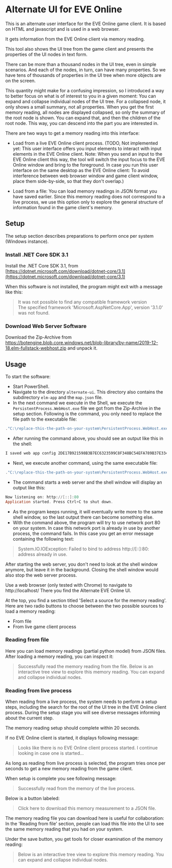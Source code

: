# Alternate UI for EVE Online

This is an alternate user interface for the EVE Online game client. It is based on HTML and javascript and is used in a web browser.

It gets information from the EVE Online client via memory reading.

This tool also shows the UI tree from the game client and presents the properties of the UI nodes in text form.

There can be more than a thousand nodes in the UI tree, even in simple scenarios. And each of the nodes, in turn, can have many properties. So we have tens of thousands of properties in the UI tree when more objects are on the screen.

This quantity might make for a confusing impression, so I introduced a way to better focus on what is of interest to you in a given moment: You can expand and collapse individual nodes of the UI tree. For a collapsed node, it only shows a small summary, not all properties. When you get the first memory reading, all nodes are displayed collapsed, so only the summary of the root node is shown. You can expand that, and then the children of the root node. This way, you can descend into the part you are interested in.

There are two ways to get a memory reading into this interface:

+ Load from a live EVE Online client process. (TODO, Not implemented yet: This user interface offers you input elements to interact with input elements in the EVE Online client. Note: When you send an input to the EVE Online client this way, the tool will switch the input focus to the EVE Online window and bring to the foreground. In case you run this user interface on the same desktop as the EVE Online client: To avoid interference between web browser window and game client window, place them side-by-side, so that they don't overlap.)

+ Load from a file: You can load memory readings in JSON format you have saved earlier. Since this memory reading does not correspond to a live process, we use this option only to explore the general structure of information found in the game client's memory.

## Setup

The setup section describes preparations to perform once per system (Windows instance).

### Install .NET Core SDK 3.1

Install the .NET Core SDK 3.1, from [https://dotnet.microsoft.com/download/dotnet-core/3.1](https://dotnet.microsoft.com/download/dotnet-core/3.1)

When this software is not installed, the program might exit with a message like this:

> It was not possible to find any compatible framework version  
> The specified framework 'Microsoft.AspNetCore.App', version '3.1.0' was not found.

### Download Web Server Software

Download the Zip-Archive from https://botengine.blob.core.windows.net/blob-library/by-name/2019-12-18.elm-fullstack-webhost.zip and unpack it.

## Usage

To start the software:

+ Start PowerShell.
+ Navigate to the directory `alternate-ui`. This directory also contains the subdirectory `elm-app` and the `map.json` file.
+ In the next command we execute in the Shell, we execute the `PersistentProcess.WebHost.exe` file we got from the Zip-Archive in the setup section. Following is the command, you only need to replace the file path to the executable file:
```PowerShell
."C:\replace-this-the-path-on-your-system\PersistentProcess.WebHost.exe" build-config --frontend-web-elm-make-appendix="--debug" --output="./build-output/app-config.zip"
```
+ After running the command above, you should see an output like this in the shell:
```PowerShell
I saved web app config 2DE17B921598B3B7EC6323599C8F348BC54EFA789B37E334622034C86EF3A361 to './build-output/app-config.zip'
```
+ Next, we execute another command, using the same executable file:
```PowerShell
."C:\replace-this-the-path-on-your-system\PersistentProcess.WebHost.exe" "start-server" --webAppConfigurationFilePath="./build-output/app-config.zip" --processStoreDirectoryPath="./runtime-artifacts/process-store"
```
+ The command starts a web server and the shell window will display an output like this:
```PowerShell
Now listening on: http://[::]:80
Application started. Press Ctrl+C to shut down.
```
+ As the program keeps running, it will eventually write more to the same shell window, so the last output there can become something else.
+ With the command above, the program will try to use network port 80 on your system. In case this network port is already in use by another process, the command fails. In this case you get an error message containing the following text:

> System.IO.IOException: Failed to bind to address http://[::]:80: address already in use.

After starting the web server, you don't need to look at the shell window anymore, but leave it in the background. Closing the shell window would also stop the web server process.

Use a web browser (only tested with Chrome) to navigate to http://localhost/
There you find the Alternate EVE Online UI.

At the top, you find a section titled 'Select a source for the memory reading'. Here are two radio buttons to choose between the two possible sources to load a memory reading:

+ From file
+ From live game client process

### Reading from file

Here you can load memory readings (partial python model) from JSON files.
After loading a memory reading, you can inspect it:

> Successfully read the memory reading from the file. Below is an interactive tree view to explore this memory reading. You can expand and collapse individual nodes.

### Reading from live process

When reading from a live process, the system needs to perform a setup steps, including the search for the root of the UI tree in the EVE Online client process. During the setup stage you will see diverse messages informing about the current step.

The memory reading setup should complete within 20 seconds. 

If no EVE Online client is started, it displays following message:

> Looks like there is no EVE Online client process started. I continue looking in case one is started...

As long as reading from live process is selected, the program tries once per seconds to get a new memory reading from the game client.

When setup is complete you see following message:

> Successfully read from the memory of the live process.

Below is a button labeled:

> Click here to download this memory measurement to a JSON file.

The memory reading file you can download here is useful for collaboration: In the 'Reading from file' section, people can load this file into the UI to see the same memory reading that you had on your system. 

Under the save button, you get tools for closer examination of the memory reading:

> Below is an interactive tree view to explore this memory reading. You can expand and collapse individual nodes.

